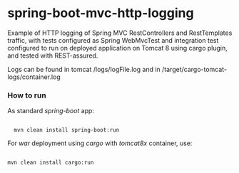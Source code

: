 # spring-boot-mvc-http-logging
Example of HTTP logging of Spring MVC RestControllers and RestTemplates traffic, with tests configured as Spring WebMvcTest
 and integration test configured to run on deployed application on Tomcat 8 using cargo plugin, and tested with REST-assured.


Logs can be found in tomcat /logs/logFile.log and in /target/cargo-tomcat-logs/container.log

### How to run
As standard _spring-boot_ app:

<code>
  mvn clean install spring-boot:run
</code>


For _war_ deployment using _cargo_ with _tomcat8x_ container, use:

<code>
mvn clean install cargo:run
</code>



